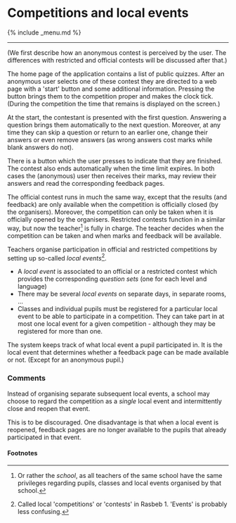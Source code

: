 Competitions and local events
===
{% include _menu.md %}

---

(We first describe how an anonymous contest is perceived by the user. The differences with restricted and official
contests will be discussed after that.)

The home page of the application contains a list of public quizzes. After an anonymous user selects one
of these contest they are directed to a
web page with a 'start' button and some additional information. Pressing the button brings them to the competition proper and
makes the clock tick. (During the competition the time that remains is displayed on the screen.)

At the start, the contestant is presented with the first question. Answering a question
brings them automatically to the next question. Moreover, at any time they can skip a question or
return to an earlier one, change their answers or even remove answers (as wrong answers
cost marks while blank answers do not).

There is a button which the user presses to indicate that they are finished. The contest also ends
automatically when the time limit expires. In both cases the (anonymous) user then receives their marks, 
may review their answers and read the corresponding feedback pages.

The official contest runs in much the same way, except that the results (and feedback) are only
available when the competition is officially closed (by the organisers). Moreover, the competition
can only be taken when it is officially opened by the organisers.
Restricted contests function in a similar way, but now the teacher[^1] is fully in charge. The teacher
decides when the competition can be taken and when marks and feedback will be available.

Teachers organise participation in official and restricted competitions by setting up so-called
*local events*[^2].
* A *local event* is associated to an official or a restricted contest which provides
  the corresponding *question sets* (one for each level and language)
* There may be several *local events* on separate days, in separate rooms, ...
* Classes and individual pupils must be registered for a particular local event to be able
  to participate in a competition. They can take part in at most one local event for a given competition - although they
  may be registered for more than one.

The system keeps track of what local event a pupil participated in. It is the local event that determines whether a feedback page
can be made available or not. (Except for an anonymous pupil.)

### Comments

Instead of organising separate subsequent local events, a school may choose to regard the competition as
  a _single_ local event and intermittently close and reopen that event.

This is to be discouraged. One disadvantage is that when a local event is reopened, feedback pages are no longer available
to the pupils that already participated in that event.

#### Footnotes

[^1]:
     Or rather the _school_, as all teachers of the same school have the same privileges regarding pupils,
     classes and local events organised by that school.

[^2]: Called local 'competitions' or 'contests' in Rasbeb 1. 'Events' is probably less confusing.